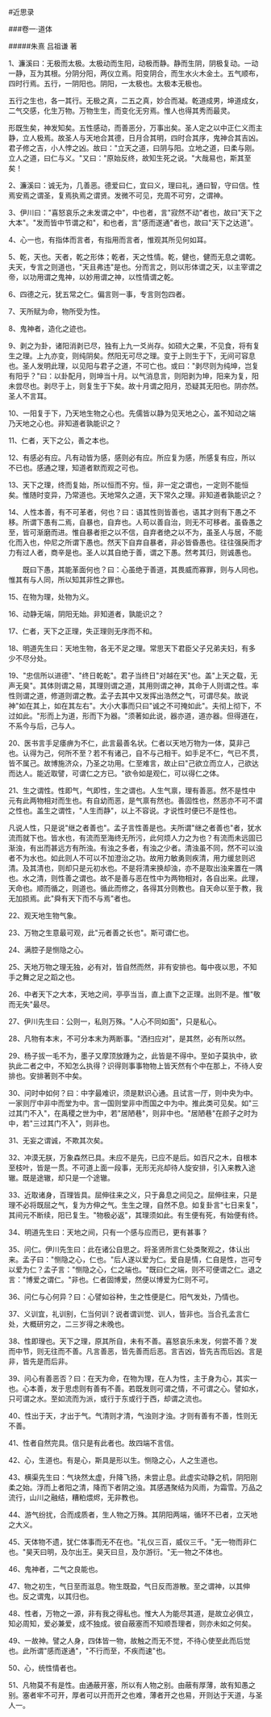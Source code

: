 <!--
author: bbotte
date: 2017-1-23
title: 近思录·卷一·道体
tags: 近思录
category: 儒家
status: publish
summary: 格物穷理，由博反约。书凡六百六十二条，分十四门。实为后来性理诸书之祖。然朱子之学，大旨主于格物穷理，由博反约。根株六经，而参观百氏，原未暖暖姝姝守一先生之言。故题词有曰，穷乡晚进，有志于学，诚得此而玩心焉，亦足以得其门而入矣。然后求诸四君子之全书，以致其博而反诸约焉，庶乎其有以尽得之。若惮烦劳，安简便，以为取足于此而止，则非纂集此书之意。然则四子之言且不以此十四卷为限，亦岂教人株守是编，而一切圣经贤傅束之高阁哉。又吕祖谦题词，论首列阴阳性命之故曰，后出晚进，于义理之本原虽未容骤语，苟茫然不识其梗概，则亦何所底。列之篇端，特使知其名义，有所向往而已。至于馀卷所载讲学之方，日用躬行之实，自有科级。循是而进，自卑升高，自近及远，庶不失纂集之旨。若乃厌卑近而骛高远，躐等凌节，流于空虚，迄无所依据，则岂所谓近思者耶。其言著明深切，尤足药连篇累牍，动谈未有天地以前者矣!
-->

#近思录 



###卷一·道体



#####朱熹 吕祖谦 著



1、濂溪曰：无极而太极。太极动而生阳，动极而静。静而生阴，阴极复动。一动一静，互为其根。分阴分阳，两仪立焉。阳变阴合，而生水火木金土。五气顺布，四时行焉。五行，一阴阳也。阴阳，一太极也。太极本无极也。

五行之生也，各一其行。无极之真，二五之真，妙合而凝。乾道成男，坤道成女，二气交感，化生万物。万物生生，而变化无穷焉。惟人也得其秀而最灵。

形既生矣，神发知矣。五性感动，而善恶分，万事出矣。圣人定之以中正仁义而主静，立人极焉。故圣人与天地合其德，日月合其明，四时合其序，鬼神合其吉凶。君子修之吉，小人悖之凶。故曰："立天之道，曰阴与阳。立地之道，曰柔与刚。立人之道，曰仁与义。"又曰："原始反终，故知生死之说。"大哉易也，斯其至矣！　　

2、濂溪曰：诚无为，几善恶。德爱曰仁，宜曰义，理曰礼，通曰智，守曰信。性焉安焉之谓圣，复焉执焉之谓贤。发微不可见，充周不可穷，之谓神。　　

3、伊川曰："喜怒哀乐之未发谓之中"，中也者，言"寂然不动"者也，故曰"天下之大本"。"发而皆中节谓之和"，和也者，言"感而遂通"者也，故曰"天下之达道"。

4、心一也，有指体而言者，有指用而言者，惟观其所见何如耳。

5、乾，天也。天者，乾之形体；乾者，天之性情。乾，健也，健而无息之谓乾。夫天，专言之则道也，"天且弗违"是也。分而言之，则以形体谓之天，以主宰谓之帝，以功用谓之鬼神，以妙用谓之神，以性情谓之乾。　　

6、四德之元，犹五常之仁。偏言则一事，专言则包四者。

7、天所赋为命，物所受为性。　　

8、鬼神者，造化之迹也。

9、剥之为卦，诸阳消剥已尽，独有上九一爻尚存。如硕大之果，不见食，将有复生之理。上九亦变，则纯阴矣。然阳无可尽之理。变于上则生于下，无间可容息也。圣人发明此理，以见阳与君子之道，不可亡也。或曰："剥尽则为纯坤，岂复有阳乎？"曰：以卦配月，则坤当十月。以气消息言，则阳剥为坤，阳来为复，阳未尝尽也。剥尽于上，则复生于下矣。故十月谓之阳月，恐疑其无阳也。阴亦然。圣人不言耳。　　

10、一阳复于下，乃天地生物之心也。先儒皆以静为见天地之心，盖不知动之端乃天地之心也。非知道者孰能识之？

11、仁者，天下之公，善之本也。

12、有感必有应。凡有动皆为感，感则必有应。所应复为感，所感复有应，所以不已也。感通之理，知道者默而观之可也。

13、天下之理，终而复始，所以恒而不穷。恒，非一定之谓也，一定则不能恒矣。惟随时变异，乃常道也。天地常久之道，天下常久之理。非知道者孰能识之？　　

14、人性本善，有不可革者，何也？曰：语其性则皆善也，语其才则有下愚之不移。所谓下愚有二焉，自暴也，自弃也。人苟以善自治，则无不可移者。虽昏愚之至，皆可渐磨而进。惟自暴者拒之以不信，自弃者绝之以不为，虽圣人与居，不能化而入也，仲尼之所谓下愚也。然天下自弃自暴者，非必皆昏愚也。往往强戾而才力有过人者，商辛是也。圣人以其自绝于善，谓之下愚。然考其归，则诚愚也。

　　既曰下愚，其能革面何也？曰：心虽绝于善道，其畏威而寡罪，则与人同也。惟其有与人同，所以知其非性之罪也。

15、在物为理，处物为义。

16、动静无端，阴阳无始。非知道者，孰能识之？

17、仁者，天下之正理，失正理则无序而不和。

18、明道先生曰：天地生物，各无不足之理。常思天下君臣父子兄弟夫妇，有多少不尽分处。

19、"忠信所以进德"、"终日乾乾"。君子当终日"对越在天"也。盖"上天之载，无声无臭"。其体则谓之易，其理则谓之道，其用则谓之神，其命于人则谓之性。率性则谓之道，修道则谓之教。孟子去其中又发挥出浩然之气，可谓尽矣。故说神"如在其上，如在其左右"。大小大事而只曰"诚之不可掩如此"。夫彻上彻下，不过如此。"形而上为道，形而下为器。"须著如此说，器亦道，道亦器。但得道在，不系今与后，己与人。

20、医书言手足痿痹为不仁，此言最善名状。仁者以天地万物为一体，莫非己也。认得为己，何所不至？若不有诸己，自不与己相干。如手足不仁，气已不贯，皆不属己。故博施济众，乃圣之功用。仁至难言，故止曰"己欲立而立人，己欲达而达人。能近取譬，可谓仁之方已。"欲令如是观仁，可以得仁之体。

21、生之谓性。性即气，气即性，生之谓也。人生气禀，理有善恶。然不是性中元有此两物相对而生也。有自幼而恶，是气禀有然也。善固性也，然恶亦不可不谓之性也。盖生之谓性，"人生而静"，以上不容说。才说性时便已不是性也。

凡说人性，只是说"继之者善也"。孟子言性善是也。夫所谓"继之者善也"者，犹水流而就下也。皆水也，有流而至海终无所污，此何烦人力之为也？有流而未远固已渐浊，有出而甚远方有所浊。有浊之多者，有浊之少者。清浊虽不同，然不可以浊者不为水也。如此则人不可以不加澄治之功。故用力敏勇则疾清，用力缓怠则迟清。及其清也，则却只是元初水也。不是将清来换却浊，亦不是取出浊来置在一隅也。水之清，则性善之谓也。故不是善与恶在性中为两物相对，各自出来。此理，天命也。顺而循之，则道也。循此而修之，各得其分则教也。自天命以至于教，我无加损焉。此"舜有天下而不与焉"者也。　　

22、观天地生物气象。

23、万物之生意最可观，此"元者善之长也"。斯可谓仁也。

24、满腔子是恻隐之心。

25、天地万物之理无独，必有对，皆自然而然，非有安排也。每中夜以思，不知手之舞之足之蹈之也。　　

26、中者天下之大本，天地之间，亭亭当当，直上直下之正理。出则不是。惟"敬而无失"最尽。

27、伊川先生曰：公则一，私则万殊。"人心不同如面"，只是私心。　　

28、凡物有本末，不可分本末为两断事。"洒扫应对"，是其然，必有所以然。

29、杨子拔一毛不为，墨子又摩顶放踵为之，此皆是不得中。至如子莫执中，欲执此二者之中，不知怎么执得？识得则事事物物上皆天然有个中在那上，不待人安排也。安排著则不中矣。

30、问时中如何？曰：中字最难识，须是默识心通。且试言一厅，则中央为中。一家则厅中非中而堂为中。言一国则堂非中而国之中为中。推此类可见矣。如"三过其门不入"，在禹稷之世为中，若"居陋巷"，则非中也。"居陋巷"在颜子之时为中，若"三过其门不入"，则非也。

31、无妄之谓诚，不欺其次矣。

32、冲漠无朕，万象森然已具。未应不是先，已应不是后。如百尺之木，自根本至枝叶，皆是一贯。不可道上面一段事，无形无兆却待人旋安排，引入来教入途辙。既是途辙，却只是一个途辙。

33、近取诸身，百理皆具。屈伸往来之义，只于鼻息之间见之。屈伸往来，只是理不必将既屈之气，复为方伸之气。生生之理，自然不息。如复卦言"七日来复"，其间元不断续，阳已复生。"物极必返"，其理须如此。有生便有死，有始便有终。　　

34、明道先生曰：天地之间，只有一个感与应而已，更有甚事？

35、问仁。伊川先生曰：此在诸公自思之。将圣贤所言仁处类聚观之，体认出来。孟子曰："恻隐之心，仁也。"后人遂以爱为仁。爱自是情，仁自是性，岂可专以爱为仁？孟子言："恻隐之心，仁之端也。"既曰仁之端，则不可便谓之仁。退之言："博爱之谓仁。"非也。仁者固博爱，然便以博爱为仁则不可。

36、问仁与心何异？曰：心譬如谷种，生之性便是仁。阳气发处，乃情也。

37、义训宜，礼训别，仁当何训？说者谓训觉、训人，皆非也。当合孔孟言仁处，大概研穷之，二三岁得之未晚也。

38、性即理也。天下之理，原其所自，未有不善。喜怒哀乐未发，何尝不善？发而中节，则无往而不善。凡言善恶，皆先善而后恶。言吉凶，皆先吉而后凶。言是非，皆先是而后非。

39、问心有善恶否？曰：在天为命，在物为理，在人为性，主于身为心，其实一也。心本善，发于思虑则有善有不善。若既发则可谓之情，不可谓之心。譬如水，只可谓之水。至如流而为派，或行于东或行于西，却谓之流也。

40、性出于天，才出于气。气清则才清，气浊则才浊。才则有善有不善，性则无不善。

41、性者自然完具。信只是有此者也。故四端不言信。　　

42、心，生道也。有是心，斯具是形以生。恻隐之心，人之生道也。

43、横渠先生曰：气块然太虚，升降飞扬，未尝止息。此虚实动静之机，阴阳刚柔之始。浮而上者阳之清，降而下者阴之浊。其感遇聚结为风雨，为霜雪。万品之流行，山川之融结，糟粕煨烬，无非教也。

44、游气纷扰，合而成质者，生人物之万殊。其阴阳两端，循环不已者，立天地之大义。

45、天体物不遗，犹仁体事而无不在也。"礼仪三百，威仪三千。"无一物而非仁也。"昊天曰明，及尔出王。昊天曰旦，及尔游衍。"无一物之不体也。

46、鬼神者，二气之良能也。　　

47、物之初生，气日至而滋息。物生既盈，气日反而游散。至之谓神，以其伸也。反之谓鬼，以其归也。

48、性者，万物之一源，非有我之得私也。惟大人为能尽其道，是故立必俱立，知必周知，爱必兼爱，成不独成。彼自蔽塞而不知顺吾理者，则亦未如之何矣。

49、一故神。譬之人身，四体皆一物，故触之而无不觉，不待心使至此而后觉也。此所谓"感而遂通"，"不行而至，不疾而速"也。

50、心，统性情者也。

51、凡物莫不有是性。由通蔽开塞，所以有人物之别。由蔽有厚薄，故有知愚之别。塞者牢不可开，厚者可以开而开之也难，薄者开之也易，开则达于天道，与圣人一。
